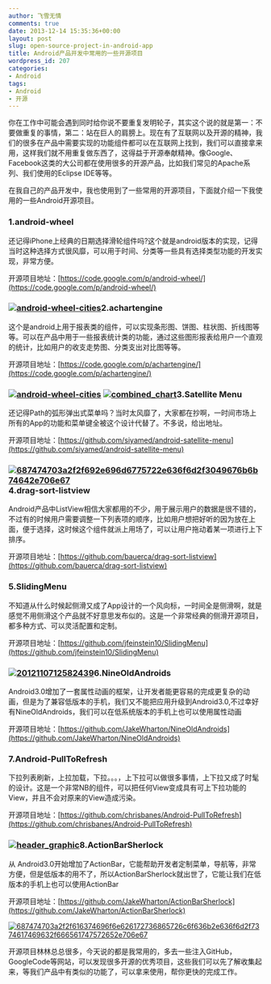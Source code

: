 ```yaml
---
author: 飞雪无情
comments: true
date: 2013-12-14 15:35:36+00:00
layout: post
slug: open-source-project-in-android-app
title: Android产品开发中常用的一些开源项目
wordpress_id: 207
categories:
- Android
tags:
- Android
- 开源
---
```


你在工作中可能会遇到同时给你说不要重复发明轮子，其实这个说的就是第一：不要做重复的事情，第二：站在巨人的肩膀上。现在有了互联网以及开源的精神，我们的很多在产品中需要实现的功能组件都可以在互联网上找到，我们可以直接拿来用，这样我们就不用重复做东西了，这得益于开源奉献精神。像Google、Facebook这类的大公司都在使用很多的开源产品，比如我们常见的Apache系列、我们使用的Eclipse IDE等等。

在我自己的产品开发中，我也使用到了一些常用的开源项目，下面就介绍一下我使用的一些Android开源项目。


### 1.android-wheel


还记得iPhone上经典的日期选择滑轮组件吗?这个就是android版本的实现，记得当时这种选择方式很风靡，可以用于时间、分类等一些具有选择类型功能的开发实现，非常方便。

开源项目地址：[https://code.google.com/p/android-wheel/](https://code.google.com/p/android-wheel/)


### [![android-wheel-cities](/uploads/2013/12/android-wheel-cities.png)](/uploads/2013/12/android-wheel-cities.png)2.achartengine


这个是android上用于报表类的组件，可以实现条形图、饼图、柱状图、折线图等等。可以在产品中用于一些报表统计类的功能，通过这些图形报表给用户一个直观的统计，比如用户的收支走势图、分类支出对比图等等。

开源项目地址：[https://code.google.com/p/achartengine/](https://code.google.com/p/achartengine/)


### [![android-wheel-cities](/uploads/2013/12/android-wheel-cities.png)](/uploads/2013/12/android-wheel-cities.png) [![combined_chart](/uploads/2013/12/combined_chart-300x500.png)](/uploads/2013/12/combined_chart.png)3.Satellite Menu


还记得Path的弧形弹出式菜单吗？当时太风靡了，大家都在抄啊，一时间市场上所有的App的功能和菜单键全被这个设计代替了。不多说，给出地址。

开源项目地址：[https://github.com/siyamed/android-satellite-menu](https://github.com/siyamed/android-satellite-menu)


### [![687474703a2f2f692e696d6775722e636f6d2f3049676b6b74642e706e67](/uploads/2013/12/687474703a2f2f692e696d6775722e636f6d2f3049676b6b74642e706e67-489x500.png)](/uploads/2013/12/687474703a2f2f692e696d6775722e636f6d2f3049676b6b74642e706e67.png)4.drag-sort-listview


Android产品中ListView相信大家都用的不少，用于展示用户的数据是很不错的，不过有的时候用户需要调整一下列表项的顺序，比如用户想把好听的因为放在上面，便于选择，这时候这个组件就派上用场了，可以让用户拖动着某一项进行上下排序。

开源项目地址：[https://github.com/bauerca/drag-sort-listview](https://github.com/bauerca/drag-sort-listview)


### 5.SlidingMenu


不知道从什么时候起侧滑又成了App设计的一个风向标，一时间全是侧滑啊，就是感觉不用侧滑这个产品就不好意思发布似的。这是一个非常经典的侧滑开源项目，都多种方式、可以灵活配置和定制。

开源项目地址：[https://github.com/jfeinstein10/SlidingMenu](https://github.com/jfeinstein10/SlidingMenu)


### [![2012110712582439](/uploads/2013/12/2012110712582439.png)](/uploads/2013/12/2012110712582439.png)6.NineOldAndroids


Android3.0增加了一套属性动画的框架，让开发者能更容易的完成更复杂的动画，但是为了兼容低版本的手机，我们又不能把应用升级到Android3.0,不过幸好有NineOldAndroids，我们可以在低系统版本的手机上也可以使用属性动画

开源项目地址：[https://github.com/JakeWharton/NineOldAndroids](https://github.com/JakeWharton/NineOldAndroids)


### 7.Android-PullToRefresh


下拉列表刷新，上拉加载，下拉。。。，上下拉可以做很多事情，上下拉又成了时髦的设计。这是一个非常NB的组件，可以把任何View变成具有可上下拉功能的View，并且不会对原来的View造成污染。

开源项目地址：[https://github.com/chrisbanes/Android-PullToRefresh](https://github.com/chrisbanes/Android-PullToRefresh)


### [![header_graphic](/uploads/2013/12/header_graphic-500x254.png)](/uploads/2013/12/header_graphic.png)8.ActionBarSherlock


从 Android3.0开始增加了ActionBar，它能帮助开发者定制菜单，导航等，非常方便，但是低版本的用不了，所以ActionBarSherlock就出世了，它能让我们在低版本的手机上也可以使用ActionBar

开源项目地址：[https://github.com/JakeWharton/ActionBarSherlock](https://github.com/JakeWharton/ActionBarSherlock)

[![687474703a2f2f616374696f6e626172736865726c6f636b2e636f6d2f7374617469632f666561747572652e706e67](/uploads/2013/12/687474703a2f2f616374696f6e626172736865726c6f636b2e636f6d2f7374617469632f666561747572652e706e67-500x236.png)](/uploads/2013/12/687474703a2f2f616374696f6e626172736865726c6f636b2e636f6d2f7374617469632f666561747572652e706e67.png)





开源项目林林总总很多，今天说的都是我常用的，多去一些注入GitHub，GoogleCode等网站，可以发现很多开源的优秀项目，这些我们可以先了解收集起来，等我们产品中有类似的功能了，可以拿来使用，帮你更快的完成工作。











